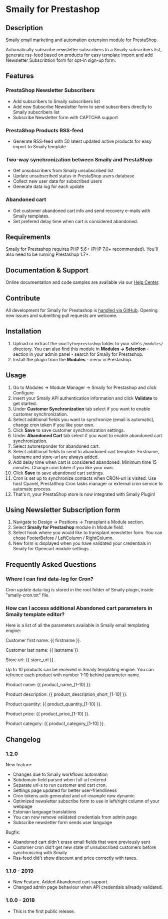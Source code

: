 # Smaily for Prestashop

## Description

Smaily email marketing and automation extension module for PrestaShop.

Automatically subscribe newsletter subscribers to a Smaily subscribers list, generate rss-feed based on products for easy template import and add Newsletter Subscribtion form for opt-in sign-up form.

## Features

### PrestaShop Newsletter Subscribers

- Add subscribers to Smaily subscribers list
- Add new Subscribe Newsletter form to send subscribers directly to Smaily subscribers list
- Subscribe Newsletter form with CAPTCHA support

### PrestaShop Products RSS-feed

- Generate RSS-feed with 50 latest updated active products for easy import to Smaily template

### Two-way synchronization between Smaily and PrestaShop

- Get unsubscribers from Smaily unsubscribed list
- Update unsubscribed status in PrestaShop users database
- Collect new user data for subscribed users
- Generate data log for each update

### Abandoned cart

- Get customer abandoned cart info and send recovery e-mails with Smaily templates.
- Set prefered delay time when cart is considered abandoned.

## Requirements

Smaily for Prestashop requires PHP 5.6+ (PHP 7.0+ recommended). You'll also need to be running Prestashop 1.7+.

## Documentation & Support

Online documentation and code samples are available via our [Help Center](http://help.smaily.com/en/support/home).

## Contribute

All development for Smaily for Prestashop is [handled via GitHub](https://github.com/sendsmaily/smaily-prestashop-module). Opening new issues and submitting pull requests are welcome.

## Installation

1. Upload or extract the `smailyforprestashop` folder to your site's `/modules/` directory. You can also find this module in **Modules -> Selection** - section in your admin panel - search for Smaily for Prestashop.
2. Install the plugin from the **Modules** - menu in Prestashop.

## Usage

1. Go to Modules -> Module Manager -> Smaily for Prestashop and click Configure
2. Insert your Smaily API authentication information and click **Validate** to get started.
3. Under **Customer Synchronization** tab select if you want to enable customer synchronization.
4. Select additional fields you want to synchronize (email is automatic), change cron token if you like your own.
5. Click **Save** to save customer synchronization settings.
6. Under **Abandoned Cart** tab select if you want to enable abandoned cart synchronization.
7. Select autoresponder for abandoned cart.
8. Select additional fields to send to abandoned cart template. Firstname, lastname and store-url are always added.
9. Add delay time when cart is considered abandoned. Minimum time 15 minutes. Change cron token if you like your own.
10. Click **Save** to save abandoned cart settings.
11. Cron is set up to synchronize contacts when CRON-url is visited. Use host Cpanel, PrestaShop Cron tasks manager or external cron service to automate process.
12. That's it, your PrestaShop store is now integrated with Smaily Plugin!

## Using Newsletter Subscription form

1. Navigate to Design -> Positions -> Transplant a Module section.
2. Select **Smaily for Prestashop** module in Module field.
3. Select hook where you would like to transplant newsletter form. You can chose FooterBefore / LeftColumn / RightColumn.
4. New form is displayed when you have validated your credentials in Smaily for Opencart module settings.

## Frequently Asked Questions

### Where I can find data-log for Cron?

Cron update data-log is stored in the root folder of Smaily plugin, inside "smaily-cron.txt" file.

### How can I access additional Abandoned cart parameters in Smaily template editor?

Here is a list of all the parameters available in Smaily email templating engine:

Customer first name: {{ firstname }}.

Customer last name: {{ lastname }}

Store url: {{ store_url }}.

Up to 10 products can be received in Smaily templating engine. You can refrence each product with number 1-10 behind parameter name.

Product name: {{ product_name_[1-10] }}.

Product description: {{ product_description_short_[1-10] }}.

Product quantity: {{ product_quantity_[1-10] }}.

Product price: {{ product_price_[1-10] }}.

Product category: {{ product_category_[1-10] }}.

## Changelog

### 1.2.0

New feature:

- Changes due to Smaily workflows automation
- Subdomain field parsed when full url entered
- Separate url-s to run customer and cart cron.
- Settings page updated for better user-friendliness
- Cron tokens auto generated and url-example now dynamic
- Optimized newsletter subscribe form to use in left/right column of your webpage
- Estonian language translations
- You can now remove validated credentials from admin page
- Subscribe newsletter form sends user language

Bugfix:

- Abandoned cart didn't erase email fields that were previously sent
- Customer cron did't get new state of unsubscribed customers before synchronizing with Smaily
- Rss-feed did't show discount and price correctly with taxes.

### 1.1.0 - 2019

- New Feature. Added Abandoned cart support.
- Changed admin page behaviour when API credentials allready validated.

### 1.0.0 - 2018

- This is the first public release.
